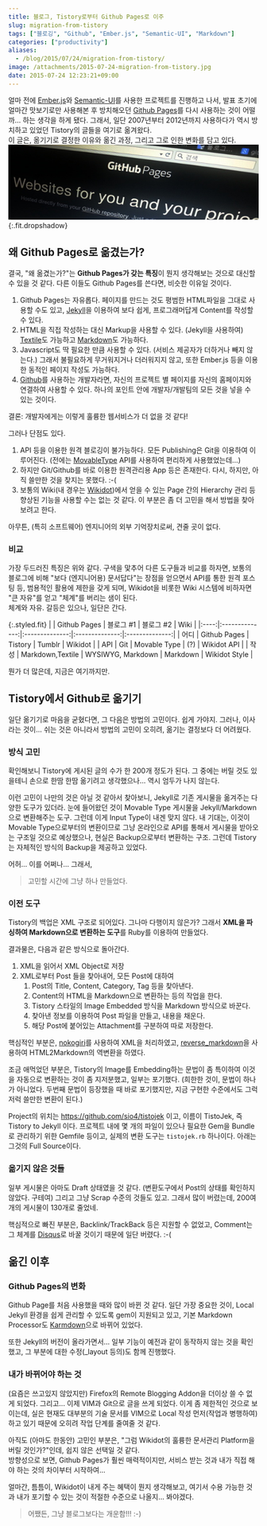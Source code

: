 ```yaml
---
title: 블로그, Tistory로부터 Github Pages로 이주
slug: migration-from-tistory
tags: ["블로깅", "Github", "Ember.js", "Semantic-UI", "Markdown"]
categories: ["productivity"]
aliases:
  - /blog/2015/07/24/migration-from-tistory/
image: /attachments/2015-07-24-migration-from-tistory.jpg
date: 2015-07-24 12:23:21+09:00
---
```

얼마 전에
[Ember.js](http://emberjs.com/)와
[Semantic-UI](http://semantic-ui.com/)를
사용한 프로젝트를 진행하고 나서, 발표 초기에 얼마간 맛보기로만 사용해본
후 방치해오던
[Github Pages](https://pages.github.com/)를
다시 사용하는 것이 어떨까... 하는 생각을 하게 됐다. 그래서, 일단 2007년부터
2012년까지 사용하다가 역시 방치하고 있었던 Tistory의 글들을 여기로 옮겨왔다.  
이 글은, 옮기기로 결정한 이유와 옮긴 과정, 그리고 그로 인한 변화를 담고 있다.
![](/attachments/2015-07-24-migration-from-tistory.jpg){:.fit.dropshadow}

## 왜 Github Pages로 옮겼는가?

결국, "왜 옮겼는가?"는 **Github Pages가 갖는 특징**이 뭔지 생각해보는 것으로
대신할 수 있을 것 같다. 다른 이들도 Github Pages를 쓴다면, 비슷한 이유일
것이다.

1. Github Pages는 자유롭다. 페이지를 만드는 것도 평범한 HTML파일을 그대로
   사용할 수도 있고, [Jekyll](http://jekyllrb.com/)을 이용하여 보다 쉽게,
   프로그래머답게 Content를 작성할 수 있다.
1. HTML을 직접 작성하는 대신 Markup을 사용할 수 있다. (Jekyll을 사용하여)
   [Textile](https://en.wikipedia.org/wiki/Textile_%28markup_language%29)도
   가능하고 [Markdown](https://en.wikipedia.org/wiki/Markdown)도 가능하다.
1. Javascript도 딱 필요한 만큼 사용할 수 있다. (서비스 제공자가 더하거나
   빼지 않는다.) 그래서 불필요하게 무거워지거나 더러워지지 않고, 또한
   Ember.js 등을 이용한 동적인 페이지 작성도 가능하다.
1. [Github](http://github.com)를 사용하는 개발자라면, 자신의 프로젝트 별
   페이지를 자신의 홈페이지와 연결하여 사용할 수 있다. 하나의 포인트 안에
   개발자/개발팀의 모든 것을 넣을 수 있는 것이다.

결론: 개발자에게는 이렇게 훌륭한 웹서비스가 더 없을 것 같다!

그러나 단점도 있다.

1. API 등을 이용한 원격 블로깅이 불가능하다. 모든 Publishing은 Git을
   이용하여 이루어진다. (전에는
   [MovableType](https://en.wikipedia.org/wiki/Movable_Type) API를
   사용하여 편리하게 사용했었는데...)
1. 하지만 Git/Github를 바로 이용한 원격관리용 App 등은 존재한다.
   다시, 하지만, 아직 쓸만한 것을 찾지는 못했다. :-(
1. 보통의 Wiki(내 경우는 [Wikidot](http://wikidot.com))에서 얻을 수 있는
   Page 간의 Hierarchy 관리 등 향상된 기능을 사용할 수는 없는 것 같다.
   이 부분은 좀 더 고민을 해서 방법을 찾아보려고 한다.

아무튼, (특히 소프트웨어) 엔지니어의 외부 기억장치로써, 견줄 곳이 없다.

### 비교

가장 두드러진 특징은 위와 같다. 구색을 맟추어 다른 도구들과 비교를 하자면,
보통의 블로그에 비해 "보다 (엔지니어용) 문서답다"는 장점을 얻으면서
API를 통한 원격 포스팅 등, 범용적인 활용에 제한을 갖게 되며, Wikidot을
비롯한 Wiki 시스템에 비하자면 "큰 자유"를 얻고 "체계"를 버리는 샘이 된다.  
체계와 자유. 갈등은 있으나, 일단은 간다.

{:.styled.fit}
|      | Github Pages   | 블로그 #1      | 블로그 #2      | Wiki           |
|:----:|:--------------:|:--------------:|:--------------:|:--------------:|
| 어디 | Github Pages   | Tistory        | Tumblr         | Wikidot        |
| API  | Git            | Movable Type   | (?)            | Wikidot API    |
| 작성 | Markdown,Textile | WYSIWYG, Markdown | Markdown  | Wikidot Style  |

뭔가 더 많은데, 지금은 여기까지만.

## Tistory에서 Github로 옮기기

일단 옮기기로 마음을 굳혔다면, 그 다음은 방법의 고민이다. 쉽게 가야지.
그러나, 이사라는 것이... 쉬는 것은 아니라서 방법의 고민이 오히려, 옮기는
결정보다 더 어려웠다.

### 방식 고민

확인해보니 Tistory에 게시된 글의 수가 한 200개 정도가 된다. 그 중에는
버릴 것도 있을테니 손으로 한땀 한땀 옮기려고 생각했으나... 역시 엄두가
나지 않는다.

이런 고민이 나만의 것은 아닐 것 같아서 찾아보니, Jekyll로 기존 게시물을
옮겨주는 다양한 도구가 있더라. 눈에 들어왔던 것이 Movable Type 게시물을
Jekyll/Markdown으로 변환해주는 도구.
그런데 이게 Input Type이 내겐 맞지 않다. 내 기대는, 이것이 Movable
Type으로부터의 변환이므로 그냥 온라인으로 API를 통해서 게시물을 받아오는
구조일 것으로 예상했으나, 현실은 Backup으로부터 변환하는 구조. 그런데
Tistory는 자체적인 방식의 Backup을 제공하고 있었다.

어허... 이를 어쩌나... 그래서,

> 고민할 시간에 그냥 하나 만들었다.

### 이전 도구

Tistory의 백업은 XML 구조로 되어있다. 그나마 다행이지 않은가? 그래서
**XML을 파싱하여 Markdown으로 변환하는 도구**를 Ruby를 이용하여 만들었다.

결과물은, 다음과 같은 방식으로 돌아간다.

1. XML을 읽어서 XML Object로 저장
1. XML로부터 Post 들을 찾아내어, 모든 Post에 대하여
   1. Post의 Title, Content, Category, Tag 등을 찾아낸다.
   1. Content의 HTML을 Markdown으로 변환하는 등의 작업을 한다.
   1. Tistory 스타일의 Image Embedded 방식을 Markdown 방식으로 바꾼다.
   1. 찾아낸 정보를 이용하여 Post 파일을 만들고, 내용을 채운다.
   1. 해당 Post에 붙어있는 Attachment를 구분하여 따로 저장한다.

핵심적인 부분은, [nokogiri](http://www.nokogiri.org/)를 사용하여 XML을
처리하였고, [reverse_markdown](https://github.com/xijo/reverse_markdown)을
사용하여 HTML2Markdown의 역변환을 하였다.

조금 애먹었던 부분은, Tistory의 Image를 Embedding하는 문법이 좀 특이하여
이것을 자동으로 변환하는 것이 좀 지저분했고, 일부는 포기했다. (희한한
것이, 문법이 하나가 아니었다. 두번째 문법이 등장했을 때 바로 포기했지만,
지금 구현한 수준에서도 그럭저럭 쓸만한 변환이 된다.)

Project의 위치는 <https://github.com/sio4/tistojek> 이고, 이름이 TistoJek,
즉 Tistory to Jekyll 이다. 프로젝트 내에 몇 개의 파일이 있으나 필요한
Gem을 Bundle로 관리하기 위한 Gemfile 등이고, 실제의 변환 도구는
`tistojek.rb` 하나이다. 아래는 그것의 Full Source이다.

<script src="http://gist-it.appspot.com/github/sio4/tistojek/blob/master/tistojek.rb"></script>

### 옮기지 않은 것들

일부 게시물은 아마도 Draft 상태였을 것 같다. (변환도구에서 Post의 상태를
확인하지 않았다. 구테여) 그리고 그냥 Scrap 수준의 것들도 있고.  그래서
많이 버렸는데, 200여개의 게시물이 130개로 줄었네.

핵심적으로 빠진 부분은, Backlink/TrackBack 등은 지원할 수 없었고,
Comment는 그 체계를 [Disqus](https://disqus.com/)로 바꿀 것이기 때문에
일단 버렸다. :-(

## 옮긴 이후

### Github Pages의 변화

Github Page를 처음 사용했을 때와 많이 바뀐 것 같다. 일단 가장 중요한 것이,
Local Jekyll 환경을 쉽게 관리할 수 있도록 gem이 지원되고 있고, 기본
Markdown Processor도 [Karmdown](http://kramdown.gettalong.org/)으로 바뀌어
있었다.

또한 Jekyll의 버전이 올라가면서... 일부 기능이 예전과 같이 동작하지 않는
것을 확인했고, 그 부분에 대한 수정(\_layout 등의)도 함께 진행했다.

### 내가 바뀌어야 하는 것

(요즘은 쓰고있지 않았지만) Firefox의 Remote Blogging Addon을 더이상
쓸 수 없게 되었다. 그리고... 이제 VIM과 Git으로 글을 쓰게 되었다.
이게 좀 제한적인 것으로 보이는데, 실은 현재도 대부분의 기술 문서를
VIM으로 Local 작성 먼저(작업과 병행하여) 하고 있기 때문에 오히려
작업 단계를 줄여줄 것 같다.

아직도 (아마도 한동안) 고민인 부분은, "그럼 Wikidot의 훌륭한 문서관리
Platform을 버릴 것인가?"인데, 쉽지 않은 선택일 것 같다.  
방향성으로 보면, Github Pages가 훨씬 매력적이지만, 서비스 받는 것과
내가 직접 해야 하는 것의 차이부터 시작하여...

얼마간, 틈틈이, Wikidot이 내게 주는 혜택이 뭔지 생각해보고, 여기서 수용
가능한 것과 내가 포기할 수 있는 것이 적절한 수준으로 나올지... 봐야겠다.

> 어쨌든, 그냥 블로그보다는 개운함!!! :-)


